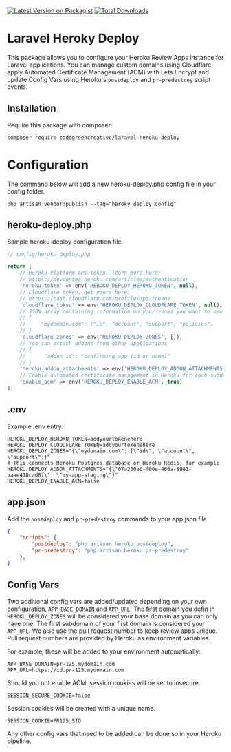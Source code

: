 [![Latest Version on Packagist](https://img.shields.io/packagist/v/codegreencreative/laravel-samlidp.svg?style=flat-square)](https://packagist.org/packages/codegreencreative/laravel-samlidp)
[![Total Downloads](https://img.shields.io/packagist/dt/codegreencreative/laravel-samlidp.svg?style=flat-square)](https://packagist.org/packages/codegreencreative/laravel-samlidp)

# Laravel Heroky Deploy

This package allows you to configure your Heroku Review Apps instance for Laravel applications. You can manage custom domains using Cloudflare, apply Automated Certificate Management (ACM) with Lets Encrypt and update Config Vars using Heroku's `postdeploy` and `pr-predestroy` script events.

## Installation

Require this package with composer:

```shell
composer require codegreencreative/laravel-heroku-deploy
```

# Configuration

The command below will add a new heroku-deploy.php config file in your config folder.

```shell
php artisan vendor:publish --tag="heroky_deploy_config"
```

## heroku-deploy.php

Sample heroku-deploy configuration file.

```php
// config/heroku-deploy.php

return [
    // Heroku Platform API token, learn more here:
    // https://devcenter.heroku.com/articles/authentication
    'heroku_token' => env('HEROKU_DEPLOY_HEROKU_TOKEN', null),
    // Cloudflare token, get yours here:
    // https://dash.cloudflare.com/profile/api-tokens
    'cloudflare_token' => env('HEROKU_DEPLOY_CLOUDFLARE_TOKEN', null),
    // JSON array containing information on your zones you want to use for this project
    // {
    //     "mydomain.com": ["id", "account", "support", "policies"]
    // }
    'cloudflare_zones' => env('HEROKU_DEPLOY_ZONES', []),
    // You can attach addons from other applications
    // {
    //      "addon_id": "confirming_app (id or name)"
    // }
    'heroku_addon_attachments' => env('HEROKU_DEPLOY_ADDON_ATTACHMENTS', []),
    // Enable automated certificate management in Heroku for each subdomain
    'enable_acm' => env('HEROKU_DEPLOY_ENABLE_ACM', true)
];
```

## .env

Example .env entry.

```
HEROKU_DEPLOY_HEROKU_TOKEN=addyourtokenehere
HEROKU_DEPLOY_CLOUDFLARE_TOKEN=addyourtokenehere
HEROKU_DEPLOY_ZONES="{\"mydomain.com\": [\"id\", \"account\", \"support\"]}"
# This connects Heroku Postgres database or Heroku Redis, for example
HEROKU_DEPLOY_ADDON_ATTACHMENTS="{\"07a200a0-f00e-466a-8981-aaae418cad8f\": \"my-app-staging\"}"
HEROKU_DEPLOY_ENABLE_ACM=false
```

## app.json

Add the `postdeploy` and `pr-predestroy` commands to your app.json file.

```json
{
    "scripts": {
        "postdeploy": "php artisan heroku:postdeploy",
        "pr-predestroy": "php artisan heroku:pr-predestroy"
    }, 
}  
```

## Config Vars

Two additional config vars are added/updated depending on your own configuration, `APP_BASE_DOMAIN` and `APP_URL`. The first domain you defin in `HEROKU_DEPLOY_ZONES` will be considered your base domain as you can only have one. The first subdomain of your first domain is considered your `APP_URL`. We also use the pull request number to keep review apps unique. Pull request numbers are provided by Heroku as environment variables.

For example, these will be added to your environment automatically:

```
APP_BASE_DOMAIN=pr-125.mydomain.com
APP_URL=https://id.pr-125.mydomain.com
```

Should you not enable ACM, session cookies will be set to insecure.

```
SESSION_SECURE_COOKIE=false
```

Session cookies will be created with a unique name.

```
SESSION_COOKIE=PR125_SID
```

Any other config vars that need to be added can be done so in your Heroku pipeline.
